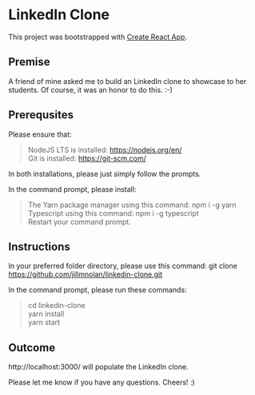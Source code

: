 # LinkedIn Clone

This project was bootstrapped with [Create React App](https://github.com/facebook/create-react-app).

## Premise

A friend of mine asked me to build an LinkedIn clone to showcase to her students.  Of course, it was an honor to do this. :-)

## Prerequsites

Please ensure that:
> NodeJS LTS is installed: https://nodejs.org/en/ \
> Git is installed: https://git-scm.com/

In both installations, please just simply follow the prompts.

In the command prompt, please install:
> The Yarn package manager using this command: npm i -g yarn \
> Typescript using this command: npm i -g typescript \
Restart your command prompt.

## Instructions

In your preferred folder directory, please use this command: git clone https://github.com/jillmnolan/linkedin-clone.git

In the command prompt, please run these commands:
> cd linkedin-clone \
> yarn install \
> yarn start

## Outcome

http://localhost:3000/ will populate the LinkedIn clone.

Please let me know if you have any questions.  Cheers!  :)

